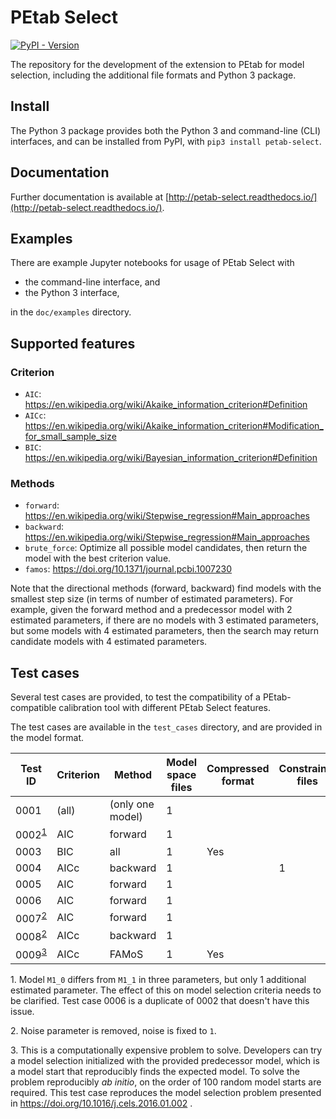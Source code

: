 # PEtab Select

[![PyPI - Version](https://img.shields.io/pypi/v/petab-select)](https://pypi.org/project/petab-select/)

The repository for the development of the extension to PEtab for model
selection, including the additional file formats and Python 3 package.

## Install

The Python 3 package provides both the Python 3 and command-line (CLI)
interfaces, and can be installed from PyPI, with `pip3 install petab-select`.

## Documentation

Further documentation is available at
[http://petab-select.readthedocs.io/](http://petab-select.readthedocs.io/).

## Examples

There are example Jupyter notebooks for usage of PEtab Select with

- the command-line interface, and
- the Python 3 interface,

in the `doc/examples` directory.

## Supported features

### Criterion

- `AIC`: https://en.wikipedia.org/wiki/Akaike_information_criterion#Definition
- `AICc`: https://en.wikipedia.org/wiki/Akaike_information_criterion#Modification_for_small_sample_size
- `BIC`: https://en.wikipedia.org/wiki/Bayesian_information_criterion#Definition

### Methods

- `forward`: https://en.wikipedia.org/wiki/Stepwise_regression#Main_approaches
- `backward`: https://en.wikipedia.org/wiki/Stepwise_regression#Main_approaches
- `brute_force`: Optimize all possible model candidates, then return the model
  with the best criterion value.
- `famos`: https://doi.org/10.1371/journal.pcbi.1007230

Note that the directional methods (forward, backward) find models with the
smallest step size (in terms of number of estimated parameters). For example,
given the forward method and a predecessor model with 2 estimated parameters,
if there are no models with 3 estimated parameters, but some models with 4
estimated parameters, then the search may return candidate models with 4
estimated parameters.

## Test cases

Several test cases are provided, to test the compatibility of a
PEtab-compatible calibration tool with different PEtab Select features.

The test cases are available in the `test_cases` directory, and are provided in
the model format.

| Test ID                                      | Criterion | Method           | Model space files | Compressed format | Constraints files | Predecessor (initial) models files |
|----------------------------------------------|-----------|------------------|-------------------|-------------------|-------------------|------------------------------------|
| 0001                                         | (all)     | (only one model) | 1                 |                   |                   |                                    |
| 0002<sup>[1](#test_case_0002)</sup>          | AIC       | forward          | 1                 |                   |                   |                                    |
| 0003                                         | BIC       | all              | 1                 | Yes               |                   |                                    |
| 0004                                         | AICc      | backward         | 1                 |                   | 1                 |                                    |
| 0005                                         | AIC       | forward          | 1                 |                   |                   | 1                                  |
| 0006                                         | AIC       | forward          | 1                 |                   |                   |                                    |
| 0007<sup>[2](#test_case_0007_and_0008)</sup> | AIC       | forward          | 1                 |                   |                   |                                    |
| 0008<sup>[2](#test_case_0007_and_0008)</sup> | AICc      | backward         | 1                 |                   |                   |                                    |
| 0009<sup>[3](#test_case_0009)</sup>          | AICc      | FAMoS            | 1                 | Yes               |                   | Yes                                |

<a name="test_case_0002">1</a>. Model `M1_0` differs from `M1_1` in three
parameters, but only 1 additional estimated parameter. The effect of this on
model selection criteria needs to be clarified. Test case 0006 is a duplicate
of 0002 that doesn't have this issue.

<a name="test_case_0007_and_0008">2</a>. Noise parameter is removed, noise is
fixed to `1`.

<a name="test_case_0009">3</a>. This is a computationally expensive problem to
solve. Developers can try a model selection initialized with the provided
predecessor model, which is a model start that reproducibly finds the expected
model. To solve the problem reproducibly <i>ab initio</i>, on the order of 100
random model starts are required. This test case reproduces the model selection
problem presented in https://doi.org/10.1016/j.cels.2016.01.002 .
